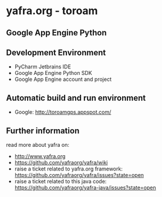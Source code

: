 # yafra.org - toroam

## Google App Engine Python

## Development Environment
 * PyCharm Jetbrains IDE
 * Google App Engine Python SDK
 * Google App Engine account and project

## Automatic build and run environment
 * Google: http://toroamgps.appspot.com/

## Further information
read more about yafra on:
 * http://www.yafra.org
 * https://github.com/yafraorg/yafra/wiki
 * raise a ticket related to yafra.org framework: https://github.com/yafraorg/yafra/issues?state=open
 * raise a ticket related to this java code: https://github.com/yafraorg/yafra-java/issues?state=open
